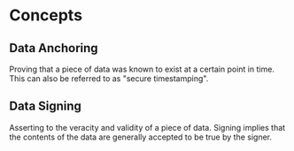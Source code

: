 # Concepts

## Data Anchoring

Proving that a piece of data was known to exist at a certain point in time. This can also be referred to as "secure timestamping".

## Data Signing

Asserting to the veracity and validity of a piece of data. Signing implies that the contents of the data are generally accepted to be true by the signer.

